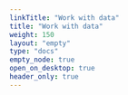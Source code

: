 ```yaml
---
linkTitle: "Work with data"
title: "Work with data"
weight: 150
layout: "empty"
type: "docs"
empty_node: true
open_on_desktop: true
header_only: true
---
```

